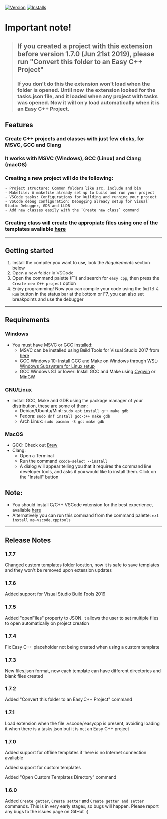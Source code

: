 [![Version][version-badge]][marketplace]
[![Installs][installs-badge]][marketplace]

# Important note!
>## If you created a project with this extension before version 1.7.0 (Jun 21st 2019), please run "Convert this folder to an Easy C++ Project"
>### If you don't do this the extension won't load when the folder is opened. Until now, the extension looked for the tasks.json file, and it loaded when any project with tasks was opened. Now it will only load automatically when it is an Easy C++ Project.

## Features

### Create C++ projects and classes with just few clicks, for MSVC, GCC and Clang

### It works with MSVC (Windows), GCC (Linux) and Clang (macOS)

### Creating a new project will do the following:
    - Project structure: Common folders like src, include and bin
    - Makefile: A makefile already set up to build and run your project
    - VSCode tasks: Configurations for building and running your project
    - VSCode debug configuration: Debugging already setup for Visual Studio Debugger, GDB and LLDB
    - Add new classes easily with the `Create new class` command

### Creating class will create the appropiate files using one of the templates avaliable [here](https://github.com/acharluk/easy-cpp-projects/tree/master/templates/classes)

---

## Getting started

1. Install the compiler you want to use, look the _Requirements_ section below
2. Open a new folder in VSCode
3. Open the command palette (F1) and search for `easy cpp`, then press the `Create new C++ project` option
4. Enjoy programming! Now you can compile your code using the `Build & Run` button in the status bar at the bottom or F7, you can also set breakpoints and use the debugger!

---

## Requirements

### Windows

- You must have MSVC or GCC installed:
    + MSVC can be installed using Build Tools for Visual Studio 2017 from [here](https://www.visualstudio.com/downloads/)
    + GCC Windows 10: Install GCC and Make on Windows through WSL: [Windows Subsystem for Linux setup](https://github.com/acharluk/UsefulStuff/blob/master/windows/setup_wsl.md)
    + GCC Windows 8.1 or lower: Install GCC and Make using [Cygwin](https://www.cygwin.com/) or [MinGW](http://www.mingw.org/)

### GNU/Linux

- Install GCC, Make and GDB using the package manager of your distribution, these are some of them:
    + Debian/Ubuntu/Mint: `sudo apt install g++ make gdb`
    + Fedora: `sudo dnf install gcc-c++ make gdb`
    + Arch Linux: `sudo pacman -S gcc make gdb`

### MacOS

- GCC: Check out [Brew](https://brew.sh/)
- Clang:
    + Open a Terminal
    + Run the command `xcode-select --install`
    + A dialog will appear telling you that it requires the command line developer tools, and asks if you would like to install them. Click on the "Install" button

## Note:
- You should install C/C++ VSCode extension for the best experience, avaliable [here](https://marketplace.visualstudio.com/items?itemName=ms-vscode.cpptools)
- Alternatively you can run this command from the command palette: `ext install ms-vscode.cpptools`

---

## Release Notes

### 1.7.7

Changed custom templates folder location, now it is safe to save templates and they won't be removed upon extension updates

### 1.7.6

Added support for Visual Studio Build Tools 2019

### 1.7.5

Added "openFiles" property to JSON. It allows the user to set multiple files to open automatically on project creation

### 1.7.4

Fix Easy C++ placeholder not being created when using a custom template

### 1.7.3

New files.json format, now each template can have different directories and blank files created

### 1.7.2

Added "Convert this folder to an Easy C++ Project" command

### 1.7.1

Load extension when the file .vscode/.easycpp is present, avoiding loading it when there is a tasks.json but it is not an Easy C++ project

### 1.7.0

Added support for offline templates if there is no Internet connection avaliable

Added support for custom templates

Added "Open Custom Templates Directory" command

### 1.6.0

Added `Create getter`, `Create setter` and `Create getter and setter` commands. This is in very early stages, so bugs will happen. Please report any bugs to the issues page on GitHub :)


[version-badge]: https://vsmarketplacebadge.apphb.com/version/ACharLuk.easy-cpp-projects.svg
[installs-badge]: https://vsmarketplacebadge.apphb.com/installs/ACharLuk.easy-cpp-projects.svg
[marketplace]: https://marketplace.visualstudio.com/items?itemName=ACharLuk.easy-cpp-projects